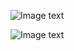 ![Image text](https://raw.githubusercontent.com/brothers-js/react-native-ui-kit-demo/master/screesnopshot/button.png)


![Image text](https://raw.githubusercontent.com/brothers-js/react-native-ui-kit-demo/master/screesnopshot/tabbar.png)